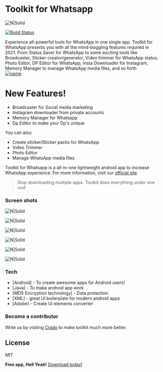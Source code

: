 # Toolkit for Whatsapp

![N|Solid](https://static.wixstatic.com/media/20fa8a_f6f746fd0c7d467fa9bf9f183f741f37~mv2.png)

[![Build Status](https://travis-ci.org/joemccann/dillinger.svg?branch=master)](https://travis-ci.org/joemccann/dillinger)

Experience all-powerful tools for WhatsApp in one single app. Toolkit for WhatsApp presents you with all the mind-boggling features required in 2021. From Status Saver for WhatsApp to some exciting tools like Broadcaster, Sticker creator/generator, Video trimmer for WhatsApp status, Photo Editor, DP Editor for WhatsApp, Insta Downloader for Instagram, Memory Manager to manage WhatsApp media files, and so forth  
[![name](https://static.wixstatic.com/media/20fa8a_e8c1c0244931481a83cf47231b938b90~mv2.png)](https://play.google.com/store/apps/details?id=com.cradoapps.toolkit_for_whatsapp)

# New Features!

  - Broadcaster for Social media marketing
  - Instagram downloader from private accounts
  - Memory Manager for Whatsapp
  - Dp Editor to make your Dp's unique


You can also:
  - Create sticker/Sticker packs for WhatsApp
  - Video Trimmer
  - Photo Editor
  - Manage WhatsApp media files

Toolkit for Whatsapp is a all-in-one lightweight android app to increase WhatsApp experience. For more information, visit our [official site](https://www.cradoapps.com/toolkit-for-whatsapp) 

> Stop downloading multiple apps. Toolkit does everything under one roof
### Screen shots
![N|Solid](https://static.wixstatic.com/media/20fa8a_6f110ec61c3442218472ac6da50036a5~mv2.png)

![N|Solid](https://static.wixstatic.com/media/20fa8a_65ef516e94394178b7f217733ace71f5~mv2.png)

![N|Solid](https://static.wixstatic.com/media/20fa8a_f71d583255044a56a1f4563058a35308~mv2.png)

![N|Solid](https://static.wixstatic.com/media/20fa8a_74a0b1fd85f04a92b20ca83867e57fe1~mv2.png)

![N|Solid](https://static.wixstatic.com/media/20fa8a_71c0b3cb57934c02b49b6eecb414e515~mv2.png)

![N|Solid](https://static.wixstatic.com/media/20fa8a_02fab27fafa249fc8be180b7ec8422ea~mv2.png)

### Tech
 
* [Android] - To create awesome apps for Android users!
* [Java] - To make android app work
* [MD5 Encryption technology] - Data protection.
* [XML] - great UI boilerplate for modern android apps
* [Adobe] - Create UI elements converter
 
### Become a contributor

Write us by visiting [Crado](https://www.cradoapps.com/) to make toolkit much more better.

License
----

MIT


**Free app, Hell Yeah!** [Download today!](https://play.google.com/store/apps/details?id=com.cradoapps.toolkit_for_whatsapp)

